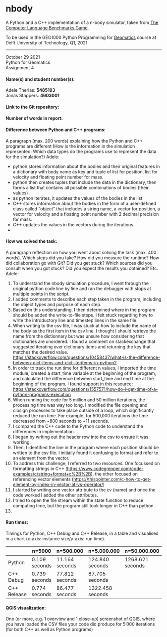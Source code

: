 # nbody

A Python and a C++ implementation of a n-body simulator, taken from [The Computer Language Benchmarks Game](https://salsa.debian.org/benchmarksgame-team/benchmarksgame/).

To be used in the GEO1000 Python Programming for [Geomatics](https://www.tudelft.nl/onderwijs/opleidingen/masters/gm/msc-geomatics) course at Delft University of Technology, Q1, 2021.

--- 

October 29 2021  
Python for Geomatics  
Assignment 4

#### Name(s) and student number(s):
Adele Therias: **5485193**  
Jonas Stappers: **4603001**

#### Link to the Git repository:

#### Number of words in report:

#### Difference between Python and C++ programs:
A paragraph (max. 200 words) explaining how the Python and C++ programs are different (How is the information in the simulation represented: Which data types do the programs use to represent the data for the simulation?)
Adele:
- python stores information about the bodies and their original features in a dictionary with body name as key and tuple of list for position, list for velocity and floating point number for mass.
- python then creates tuples that include the data in the dictionary, then forms a list that contains all possible combinations of bodies (their values)
- as python iterates, it updates the values of the bodies in the list
- C++ stores information about the bodies in the form of a user-defined class called "object" that includes a string name, a vector for position, a vector for velocity and a floating point number with 2 decimal precision for mass.
- C++ updates the values in the vectors during the iterations
- 
#### How we solved the task:
A paragraph reflection on how you went about solving the task (max. 400 words). Which steps did you take? How did you measure the runtime? How did collaboration go with Git? Did you get stuck? Which sources did you consult when you got stuck? Did you expect the results you obtained? Etc.
Adele:
1. To understand the nbody simulation procedure, I went through the original python code line by line and ran the debugger with stops at multiple points in the script.
2. I added comments to describe each step taken in the program, including the object types and purpose of each step.
3. Based on this understanding, I then determined where in the program should be added the write-to-file steps. I felt stuck regarding how to write the introductory line and timestep lines in the same file.
4. When writing to the csv file, I was stuck at how to include the name of the body as the first item in the csv line. I thought I should retrieve the name from the dictionnary but was 
unsure how considering that dictionaries are unordered. I found a comment on stackexchange that suggested iterating over dictionary items and returning the key that matches the desired value. https://stackoverflow.com/questions/10458437/what-is-the-difference-between-dict-items-and-dict-iteritems-in-python2 
5. In order to track the run time for different n values, I imported the time module, created a start_time variable at the beginning of the program, and calculated the difference between start_time and end time at the beginning of the program. I found support in this resource: https://stackoverflow.com/questions/1557571/how-do-i-get-time-of-a-python-programs-execution
6. When running the code for 5 million and 50 million iterations, the processing time was way too long. I modified the file opening and closign processes to take place outside of a loop, which significantly reduced the run time. For example, for 500,000 iterations the time decreased from ~800 seconds to ~11 seconds.
7. I compared the C++ code to the Python code to understand the differences in implementation.
8. I began by writing out the header row into the csv to ensure it was working.
9. Then, I identified the line in the program where each position should be written to the csv file. I initially found it confusing to format and refer to an element from the vector.
10. To address this challenge, I referred to two resources. One focussed on formatting strings in C++ (https://www.codegrepper.com/code-examples/c/string+format+c%2B%2B), the other focused on referencing vector elements (https://thispointer.com/c-how-to-get-element-by-index-in-vector-at-vs-operator/)
11. I started by writing one vector attribute to the cv (name) and once the code worked I added the other attributes.
12. I tried to open the file stream within the state function to reduce computing time, but the program still took longer in C++ than python.
13. 
#### Run times:
Timings for Python, C++ Debug and C++ Release, in a table and visualised in a chart (x-axis: instance size/y-axis: run time).

|             | n=5000 | n=500.000 | n=5.000.000 | n=50.000.000 |
|-------------|---------------|----------------|-----------------|-----------------|
| Python      | 0.109 seconds | 11.164 seconds | 124.840 seconds | 1268.621 seconds|
| C++ Debug   | 0.739 seconds | 77.812 seconds |  87.705 seconds |              |
| C++ Release | 0.774 seconds | 86.477 seconds | 1322.458 seconds|              |

#### QGIS visualization:
One (or more, e.g. 1 overview and 1 close-up) screenshot of QGIS, where you have loaded the CSV files your code did produce for 5’000 iterations (for both C++ as well as Python programs) 
